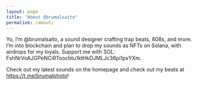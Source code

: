 ```yaml
---
layout: page
title: "About @brumalsaito"
permalink: /about/
---
```

Yo, I’m @brumalsaito, a sound designer crafting trap beats, 808s, and more. I’m into blockchain and plan to drop my sounds as NFTs on Solana, with airdrops for my loyals. Support me with SOL: FshNrVoAJGPeNCiRToocbtu1ktHkDJMLJc36pi1pxYXm.

Check out my latest sounds on the homepage and check out my beats at https://t.me/brumalphoto!